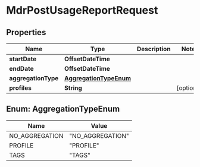 

# MdrPostUsageReportRequest


## Properties

| Name | Type | Description | Notes |
|------------ | ------------- | ------------- | -------------|
|**startDate** | **OffsetDateTime** |  |  |
|**endDate** | **OffsetDateTime** |  |  |
|**aggregationType** | [**AggregationTypeEnum**](#AggregationTypeEnum) |  |  |
|**profiles** | **String** |  |  [optional] |



## Enum: AggregationTypeEnum

| Name | Value |
|---- | -----|
| NO_AGGREGATION | &quot;NO_AGGREGATION&quot; |
| PROFILE | &quot;PROFILE&quot; |
| TAGS | &quot;TAGS&quot; |



